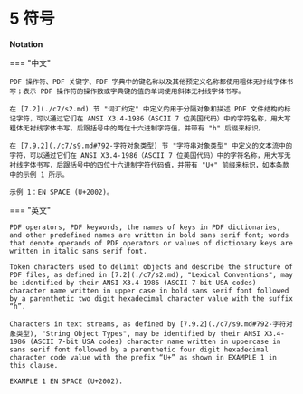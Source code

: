 # 5 符号

**Notation**

=== "中文"

    PDF 操作符、PDF 关键字、PDF 字典中的键名称以及其他预定义名称都使用粗体无衬线字体书写；表示 PDF 操作符的操作数或字典键的值的单词使用斜体无衬线字体书写。

    在 [7.2](./c7/s2.md) 节 "词汇约定" 中定义的用于分隔对象和描述 PDF 文件结构的标记字符，可以通过它们在 ANSI X3.4-1986（ASCII 7 位美国代码）中的字符名称，用大写粗体无衬线字体书写，后跟括号中的两位十六进制字符值，并带有 "h" 后缀来标识。
    
    在 [7.9.2](./c7/s9.md#792-字符对象类型) 节 "字符串对象类型" 中定义的文本流中的字符，可以通过它们在 ANSI X3.4-1986（ASCII 7 位美国代码）中的字符名称，用大写无衬线字体书写，后跟括号中的四位十六进制字符代码值，并带有 "U+" 前缀来标识，如本条款中的示例 1 所示。
    
    示例 1：EN SPACE (U+2002)。    

=== "英文"

    PDF operators, PDF keywords, the names of keys in PDF dictionaries, and other predefined names are written in bold sans serif font; words that denote operands of PDF operators or values of dictionary keys are written in italic sans serif font.
    
    Token characters used to delimit objects and describe the structure of PDF files, as defined in [7.2](./c7/s2.md), "Lexical Conventions", may be identified by their ANSI X3.4-1986 (ASCII 7-bit USA codes) character name written in upper case in bold sans serif font followed by a parenthetic two digit hexadecimal character value with the suffix “h”.
    
    Characters in text streams, as defined by [7.9.2](./c7/s9.md#792-字符对象类型), "String Object Types", may be identified by their ANSI X3.4- 1986 (ASCII 7-bit USA codes) character name written in uppercase in sans serif font followed by a parenthetic four digit hexadecimal character code value with the prefix “U+” as shown in EXAMPLE 1 in this clause.
    
    EXAMPLE 1 EN SPACE (U+2002).
